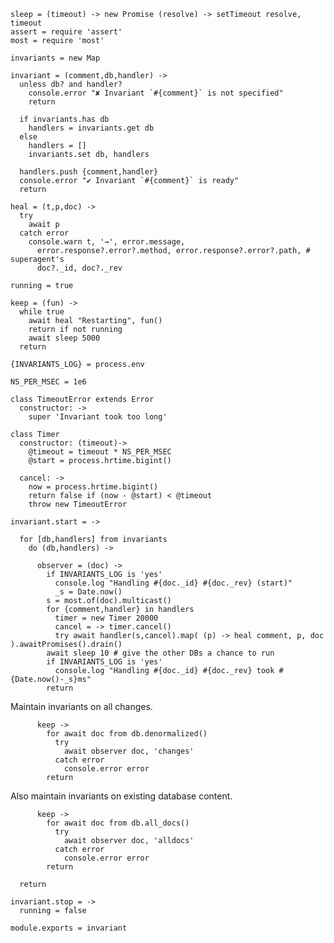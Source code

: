     sleep = (timeout) -> new Promise (resolve) -> setTimeout resolve, timeout
    assert = require 'assert'
    most = require 'most'

    invariants = new Map

    invariant = (comment,db,handler) ->
      unless db? and handler?
        console.error "✘ Invariant `#{comment}` is not specified"
        return

      if invariants.has db
        handlers = invariants.get db
      else
        handlers = []
        invariants.set db, handlers

      handlers.push {comment,handler}
      console.error "✔ Invariant `#{comment}` is ready"
      return

    heal = (t,p,doc) ->
      try
        await p
      catch error
        console.warn t, '→', error.message,
          error.response?.error?.method, error.response?.error?.path, # superagent's
          doc?._id, doc?._rev

    running = true

    keep = (fun) ->
      while true
        await heal "Restarting", fun()
        return if not running
        await sleep 5000
      return

    {INVARIANTS_LOG} = process.env

    NS_PER_MSEC = 1e6

    class TimeoutError extends Error
      constructor: ->
        super 'Invariant took too long'

    class Timer
      constructor: (timeout)->
        @timeout = timeout * NS_PER_MSEC
        @start = process.hrtime.bigint()

      cancel: ->
        now = process.hrtime.bigint()
        return false if (now - @start) < @timeout
        throw new TimeoutError

    invariant.start = ->

      for [db,handlers] from invariants
        do (db,handlers) ->

          observer = (doc) ->
            if INVARIANTS_LOG is 'yes'
              console.log "Handling #{doc._id} #{doc._rev} (start)"
              _s = Date.now()
            s = most.of(doc).multicast()
            for {comment,handler} in handlers
              timer = new Timer 20000
              cancel = -> timer.cancel()
              try await handler(s,cancel).map( (p) -> heal comment, p, doc ).awaitPromises().drain()
            await sleep 10 # give the other DBs a chance to run
            if INVARIANTS_LOG is 'yes'
              console.log "Handling #{doc._id} #{doc._rev} took #{Date.now()-_s}ms"
            return

Maintain invariants on all changes.

          keep ->
            for await doc from db.denormalized()
              try
                await observer doc, 'changes'
              catch error
                console.error error
            return

Also maintain invariants on existing database content.

          keep ->
            for await doc from db.all_docs()
              try
                await observer doc, 'alldocs'
              catch error
                console.error error
            return

      return

    invariant.stop = ->
      running = false

    module.exports = invariant
